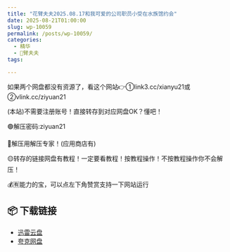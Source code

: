 ```yaml
---
title: "花臂夫夫2025.08.17和我可爱的公司职员小受在水族馆约会"
date: 2025-08-21T01:00:00
slug: wp-10059
permalink: /posts/wp-10059/
categories:
  - 精华
  - 🌸臂夫夫
tags:

---
```


如果两个网盘都没有资源了，看这个网站👉①link3.cc/xianyu21或②vlink.cc/ziyuan21

(本站)不需要注册账号！直接转存到对应网盘OK？懂吧！

🟢解压密码:ziyuan21

🔵解压用解压专家！(应用商店有)

🟡转存的链接网盘有教程！一定要看教程！按教程操作！不按教程操作你不会解压！

💰🈶能力的宝，可以点左下角赞赏支持一下网站运行

## 📦 下载链接
- [迅雷云盘](https://blziyuan21.com/pay-download/10059?key=ba58a83e4b&down_id=0)
- [夸克网盘](https://blziyuan21.com/pay-download/10059?key=ba58a83e4b&down_id=1)

